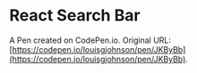 # React Search Bar 

A Pen created on CodePen.io. Original URL: [https://codepen.io/louisgjohnson/pen/JKByBb](https://codepen.io/louisgjohnson/pen/JKByBb).


